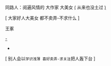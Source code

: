 
同路人：阅遍风情的 大作家 大美女 [(](http://w/#胸大有脑) 从来也没土过 [)](http://w/#休闲时光里，表现得啥都不缺：啥都不要，不可怜-啥都不要所以拒绝可怜)

[ 大家好人大美女 都不卖弄-不求什么 [\]](https://www.zhihu.com/question/53223800#要么不亮相,要么大大方方亮相)

王豖

[-](https://www.v2ex.com/notes/28543)

-



[ 别人会以`学识浅薄 喜好卖弄-求关注`把人轰下台 ]
